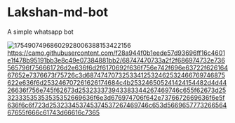 # Lakshan-md-bot
A simple whatsapp bot


![17549074968602928006388153422156](https://github.com/user-attachments/assets/5ac1a96f-7371-4654-ad68-0ec8c3bffc1a)
https://camo.githubusercontent.com/f28a944f0b1eede57d93696ff16c4601e1f478b95191bb3e8c49e07384881bb2/68747470733a2f2f686974732e736565796f756661726d2e636f6d2f6170692f636f756e742f696e63722f62616467652e7376673f75726c3d68747470732533412532462532466769746875622e636f6d253246707261626174684c4b253246505241424154482d4d4426636f756e745f62673d253233373943383344267469746c655f62673d2532333535353535352669636f6e3d676974706f642e7376672669636f6e5f636f6c6f723d253233453745374537267469746c653d566965777326656467655f666c61743d66616c7365

